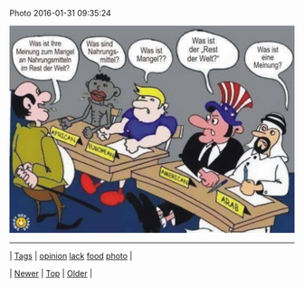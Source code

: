 <!--
title: Photo 2016-01-31 09
date: 2020-06-28T15:27:00.106Z
tags: opinion, lack, food, photo
-->


Photo 2016-01-31 09:35:24

![](138399703482-0.jpg)

<!--BOTTOM-POST-NAVIGATION-->
---

| [Tags](tags.md) | [opinion](tag-opinion.md) [lack](tag-lack.md) [food](tag-food.md) [photo](tag-photo.md) |

| [Newer](138341094552.md) | [Top](index.md) | [Older](138596681719.md) |
